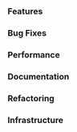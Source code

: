 ### Features 

### Bug Fixes

### Performance

### Documentation

### Refactoring

### Infrastructure
